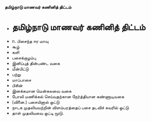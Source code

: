 **தமிழ்நாடு மாணவர் கணினித் திட்டம்**
- # தமிழ்நாடு மாணவர் கணினித் திட்டம்
- n. பிசைந்த ஈர மாவு
- கூழ்
- களி
- பசைக்குழம்பு
- இனிப்புத் தின்பண்ட வகை
- மீன்பிட்டு
- பற்று
- மாப்பாசை
- பிசின்
- இனக்கமான மென்கலவை வகை
- போலி மணிக்கல் செய்வதற்கான நேர்த்தியான கண்ணாடிவகை
- (வினை.) பசையினால் ஒட்டு
- நாடக முதலியவற்றின் விளம்பரத்தைப் பசை தடவிச் சுவரில் ஒட்டு
- தாள் முதலியவை ஒட்டி மூடு.

